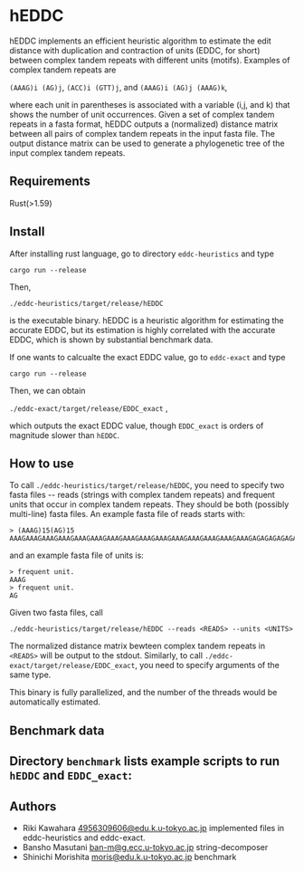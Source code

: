 # hEDDC

hEDDC implements an efficient heuristic algorithm to estimate the edit distance with duplication and contraction of units (EDDC, for short) between complex tandem repeats with different units (motifs).
Examples of complex tandem repeats are 

`(AAAG)i (AG)j`, `(ACC)i (GTT)j`, and `(AAAG)i (AG)j (AAAG)k`, 

where each unit in parentheses is associated with a variable (i,j, and k) that shows the number of unit occurrences.
Given a set of complex tandem repeats in a fasta format, hEDDC outputs a (normalized) distance matrix between all pairs of complex tandem repeats in the input fasta file.
The output distance matrix can be used to generate a phylogenetic tree of the input complex tandem repeats.

## Requirements

Rust(>1.59)

## Install

After installing rust language, go to directory `eddc-heuristics` and type

`cargo run --release`

Then, 

`./eddc-heuristics/target/release/hEDDC` 

is the executable binary. hEDDC is a heuristic algorithm for estimating the accurate EDDC, but its estimation is highly correlated with the accurate EDDC, which is shown by substantial benchmark data. 

If one wants to calcualte the exact EDDC value, go to `eddc-exact` and type

`cargo run --release`

Then, we can obtain

`./eddc-exact/target/release/EDDC_exact` ,

which outputs the exact EDDC value, though `EDDC_exact` is orders of magnitude slower than `hEDDC`.

## How to use

To call `./eddc-heuristics/target/release/hEDDC`, you need to specify two fasta files -- reads (strings with complex tandem repeats) and frequent units that occur in complex tandem repeats. 
They should be both (possibly multi-line) fasta files.
An example fasta file of reads starts with:

    > (AAAG)15(AG)15
    AAAGAAAGAAAGAAAGAAAGAAAGAAAGAAAGAAAGAAAGAAAGAAAGAAAGAAAGAAAGAGAGAGAGAGAGAGAGAGAGAGAGAGAGAG

and an example fasta file of units is:

    > frequent unit.
    AAAG
    > frequent unit.
    AG

Given two fasta files, call

`./eddc-heuristics/target/release/hEDDC --reads <READS> --units <UNITS>`

The normalized distance matrix bewteen complex tandem repeats in `<READS>` will be output to the stdout. 
Similarly, to call `./eddc-exact/target/release/EDDC_exact`, you need to specify arguments of the same type.
 
This binary is fully parallelized, and the number of the threads would be automatically estimated.

## Benchmark data

Directory `benchmark` lists example scripts to run `hEDDC` and `EDDC_exact`:
- 



## Authors

- Riki Kawahara <4956309606@edu.k.u-tokyo.ac.jp> implemented files in  eddc-heuristics and eddc-exact.
- Bansho Masutani <ban-m@g.ecc.u-tokyo.ac.jp> string-decomposer
- Shinichi Morishita <moris@edu.k.u-tokyo.ac.jp> benchmark
